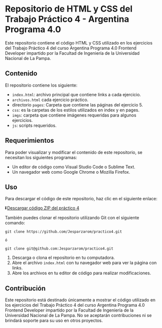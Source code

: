 # Repositorio de HTML y CSS del Trabajo Práctico 4 - Argentina Programa 4.0

Este repositorio contiene el código HTML y CSS utilizado en los ejercicios del Trabajo Práctico 4 del curso Argentina Programa 4.0 Frontend Developer impartido por la Facultad de Ingeniería de la Universidad Nacional de La Pampa.

## Contenido

El repositorio contiene los siguiente:

- `index.html`: archivo principal que contiene links a cada ejercicio.
- `archivos.html` cada ejercicio práctico.
- directorio `pages`: Carpeta que contiene las páginas del ejercicio 5.
- `css`: es la carpetas de los estilos utilizados en index y en pages.
- `imgs`: carpeta que contiene imágenes requeridas para algunos ejercicios.
- `js`: scripts requeridos.

## Requerimientos

Para poder visualizar y modificar el contenido de este repositorio, se necesitan los siguientes programas:

- Un editor de código como Visual Studio Code o Sublime Text.
- Un navegador web como Google Chrome o Mozilla Firefox.

## Uso

Para descargar el código de este repositorio, haz clic en el siguiente enlace: 

⏬[Descargar código ZIP del práctico 4](https://github.com/Jesparzarom/practico4/archive/refs/heads/main.zip)

También puedes clonar el repositorio utilizando Git con el siguiente comando:

```shell
git clone https://github.com/Jesparzarom/practico4.git

ó 

git clone git@github.com:Jesparzarom/practico4.git

```

1. Descarga o clona el repositorio en tu computadora.
2. Abre el archivo `index.html` con tu navegador web para ver la página con links.
3. Abre los archivos en tu editor de código para realizar modificaciones.

## Contribución

Este repositorio está destinado únicamente a mostrar el código utilizado en los ejercicios del Trabajo Práctico 4 del curso Argentina Programa 4.0 Frontend Developer impartido por la Facultad de Ingeniería de la Universidad Nacional de La Pampa. No se aceptarán contribuciones ni se brindará soporte para su uso en otros proyectos.

